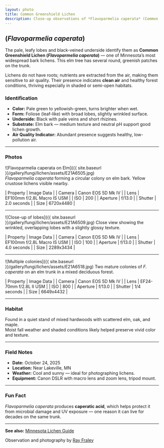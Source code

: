 ```yaml
---
layout: photo
title: Common Greenshield Lichen
description: Close-up observations of *Flavoparmelia caperata* (Common Greenshield Lichen) on an elm tree in Minnesota.
---
```


## (*Flavoparmelia caperata*)

The pale, leafy lobes and black-veined underside identify them as **Common Greenshield Lichen (*Flavoparmelia caperata*)** — one of Minnesota’s most widespread bark lichens. This elm tree has several round, greenish patches on the trunk.

Lichens do not have roots; nutrients are extracted from the air, making them sensitive to air quality. Their presence indicates **clean air** and healthy forest conditions, thriving especially in shaded or semi-open habitats.

### Identification

- **Color:** Pale green to yellowish-green, turns brighter when wet.
- **Form:** Foliose (leaf-like) with broad lobes, slightly wrinkled surface.  
- **Underside:** Black with pale veins and short rhizines.  
- **Substrate:** Elm bark — medium texture and neutral pH support good lichen growth.
- **Air Quality Indicator:** Abundant presence suggests healthy, low-pollution air.

---

### Photos

![Flavoparmelia caperata on Elm]({{ site.baseurl }}/gallery/fungi/lichen/assets/E21A6505.jpg)  
*Flavoparmelia caperata* forming a circular colony on elm bark. Yellow crustose lichens visible nearby.

| Property | Image Data |
| Camera | Canon EOS 5D Mk IV |
| Lens | EF100mm f/2.8L Macro IS USM |
| ISO | 200 |
| Aperture | f/13.0 |
| Shutter | 2.0 seconds |
| Size | 6720x4480 |

---

![Close-up of lobes]({{ site.baseurl }}/gallery/fungi/lichen/assets/E21A6509.jpg)
Close view showing the wrinkled, overlapping lobes with a slightly glossy texture.

| Property | Image Data |
| Camera | Canon EOS 5D Mk IV |
| Lens | EF100mm f/2.8L Macro IS USM |
| ISO | 100 |
| Aperture | f/13.0 |
| Shutter | 4.0 seconds |
| Size | 2289x3434 |

---

![Multiple colonies]({{ site.baseurl }}/gallery/fungi/lichen/assets/E21A6518.jpg)
Two mature colonies of *F. caperata* on an elm trunk in a mixed deciduous forest.

| Property | Image Data |
| Camera | Canon EOS 5D Mk IV |
| Lens | EF24-70mm f/2.8L II USM |
| ISO | 800 |
| Aperture | f/13.0 |
| Shutter | 1/4 seconds |
| Size | 6649x4432 |

---

### Habitat

Found in a quiet stand of mixed hardwoods with scattered elm, oak, and maple.  
Moist fall weather and shaded conditions likely helped preserve vivid color and texture.

---

### Field Notes

- **Date:** October 24, 2025  
- **Location:** Near Lakeville, MN  
- **Weather:** Cool and sunny — ideal for photographing lichens.  
- **Equipment:** Canon DSLR with macro lens and zoom lens, tripod mount.  

---

### Fun Fact

*Flavoparmelia caperata* produces **caperatic acid**, which helps protect it from microbial damage and UV exposure — one reason it can live for decades on the same trunk.

---
**See also:** [Minnesota Lichen Guide](/field-notes/minnesota-lichen-guide/)

Observation and photography by [Ray Fraley](https://www.rayfraley.com)
